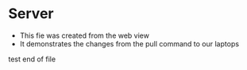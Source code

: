 # Server
- This fie was created from the web view
- It demonstrates the changes from the pull command to our laptops  

test end of file
